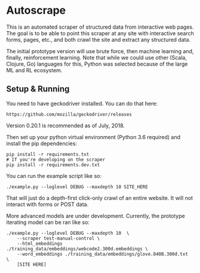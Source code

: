 # Autoscrape

This is an automated scraper of structured data from interactive web pages. The goal is to be able to point this scraper at any site with interactive search forms, pages, etc., and both crawl the site and extract any structured data.

The initial prototype version will use brute force, then machine learning and, finally, reinforcement learning. Note that while we could use other (Scala, Clojure, Go) languages for this, Python was selected because of the large ML and RL ecosystem.

## Setup & Running

You need to have geckodriver installed. You can do that here:

    https://github.com/mozilla/geckodriver/releases

Version 0.20.1 is recommended as of July, 2018.

Then set up your python virtual environment (Python 3.6 required) and install the pip dependencies:

    pip install -r requirements.txt
    # If you're developing on the scraper
    pip install -r requirements.dev.txt

You can run the example script like so:

    ./example.py --loglevel DEBUG --maxdepth 10 SITE_HERE

That will just do a depth-first click-only crawl of an entire website. It will not interact with forms or POST data.

More advanced models are under development. Currently, the prototype iterating model can be ran like so:

    ./example.py --loglevel DEBUG --maxdepth 10  \
        --scraper test-manual-control \
        --html_embeddings ./training_data/embeddings/webcode2.300d.embeddings \
        --word_embeddings ./training_data/embeddings/glove.840B.300d.txt  \
        [SITE HERE]
